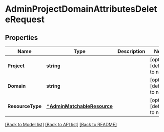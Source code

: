 # AdminProjectDomainAttributesDeleteRequest

## Properties
Name | Type | Description | Notes
------------ | ------------- | ------------- | -------------
**Project** | **string** |  | [optional] [default to null]
**Domain** | **string** |  | [optional] [default to null]
**ResourceType** | [***AdminMatchableResource**](adminMatchableResource.md) |  | [optional] [default to null]

[[Back to Model list]](../README.md#documentation-for-models) [[Back to API list]](../README.md#documentation-for-api-endpoints) [[Back to README]](../README.md)


